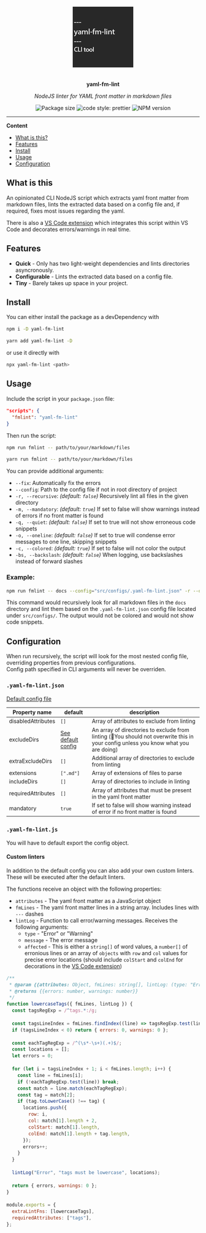 <div align="center">
  <img src="assets/logo.png" alt="Project logo" height="160" />
  <br>
  <br>
  <p>
    <b>yaml-fm-lint</b>
  </p>
  <p>
     <i>NodeJS linter for YAML front matter in markdown files</i>
  </p>
  <p>

<!-- ![Dependencies](https://img.shields.io/depfu/dependencies/github/leneti/yaml-fm-lint) -->

![Package size](https://img.shields.io/bundlephobia/min/yaml-fm-lint?label=size)
![code style: prettier](https://img.shields.io/badge/code_style-prettier-ff69b4.svg)
![NPM version](https://img.shields.io/npm/v/yaml-fm-lint)

  </p>
</div>

---

**Content**

- [What is this?](#what-is-this)
- [Features](#features)
- [Install](#install)
- [Usage](#usage)
- [Configuration](#configuration)

## What is this

An opinionated CLI NodeJS script which extracts yaml front matter from markdown files, lints the extracted data based on a config file and, if required, fixes most issues regarding the yaml.

There is also a [VS Code extension](https://marketplace.visualstudio.com/items?itemName=leneti.yaml-fm-lint) which integrates this script within VS Code and decorates errors/warnings in real time.

## Features

- **Quick** - Only has two light-weight dependencies and lints directories asyncronously.
- **Configurable** - Lints the extracted data based on a config file.
- **Tiny** - Barely takes up space in your project.

## Install

You can either install the package as a devDependency with

```sh
npm i -D yaml-fm-lint
```

```sh
yarn add yaml-fm-lint -D
```

or use it directly with

```sh
npx yaml-fm-lint <path>
```

## Usage

Include the script in your `package.json` file:

```json
"scripts": {
  "fmlint": "yaml-fm-lint"
}
```

Then run the script:

```sh
npm run fmlint -- path/to/your/markdown/files
```

```sh
yarn run fmlint -- path/to/your/markdown/files
```

You can provide additional arguments:

- `--fix`: Automatically fix the errors
- `--config`: Path to the config file if not in root directory of project
- `-r, --recursive`: _(default: `false`)_ Recursively lint all files in the given directory
- `-m, --mandatory`: _(default: `true`)_ If set to false will show warnings instead of errors if no front matter is found
- `-q, --quiet`: _(default: `false`)_ If set to true will not show erroneous code snippets
- `-o, --oneline`: _(default: `false`)_ If set to true will condense error messages to one line, skipping snippets
- `-c, --colored`: _(default: `true`)_ If set to false will not color the output
- `-bs, --backslash`: _(default: `false`)_ When logging, use backslashes instead of forward slashes

### Example:

```sh
npm run fmlint -- docs --config="src/configs/.yaml-fm-lint.json" -r --oneline --colored=false
```

This command would recursively look for all markdown files in the `docs` directory and lint them based on the `.yaml-fm-lint.json` config file located under `src/configs/`. The output would not be colored and would not show code snippets.

## Configuration

When run recursively, the script will look for the most nested config file, overriding properties from previous configurations.  
Config path specified in CLI arguments will never be overriden.

### `.yaml-fm-lint.json`

[Default config file](https://github.com/leneti/yaml-fm-lint/blob/main/config/default.json)

| Property name      | default                                                                                    | description                                                                                                                         |
| ------------------ | ------------------------------------------------------------------------------------------ | ----------------------------------------------------------------------------------------------------------------------------------- |
| disabledAttributes | `[]`                                                                                       | Array of attributes to exclude from linting                                                                                         |
| excludeDirs        | [See default config](https://github.com/leneti/yaml-fm-lint/blob/main/config/default.json) | An array of directories to exclude from linting (🛑You should not overwrite this in your config unless you know what you are doing) |
| extraExcludeDirs   | `[]`                                                                                       | Additional array of directories to exclude from linting                                                                             |
| extensions         | `[".md"]`                                                                                  | Array of extensions of files to parse                                                                                               |
| includeDirs        | `[]`                                                                                       | Array of directories to include in linting                                                                                          |
| requiredAttributes | `[]`                                                                                       | Array of attributes that must be present in the yaml front matter                                                                   |
| mandatory          | `true`                                                                                     | If set to false will show warning instead of error if no front matter is found                                                      |

### `.yaml-fm-lint.js`

You will have to default export the config object.

#### Custom linters

In addition to the default config you can also add your own custom linters. These will be executed after the default linters.

The functions receive an object with the following properties:

- `attributes` - The yaml front matter as a JavaScript object
- `fmLines` - The yaml front matter lines in a string array. Includes lines with `---` dashes
- `lintLog` - Function to call error/warning messages. Receives the following arguments:
  - `type` - "Error" or "Warning"
  - `message` - The error message
  - `affected` - This is either a `string[]` of word values, a `number[]` of erronious lines or an array of `objects` with `row` and `col` values for precise error locations (should include `colStart` and `colEnd` for decorations in the [VS Code extension](https://marketplace.visualstudio.com/items?itemName=leneti.yaml-fm-lint))

```js
/**
 * @param {{attributes: Object, fmLines: string[], lintLog: (type: "Error" | "Warning", message: string, affected: string[] | number[] | { row: number, col: number, colStart?: number, colEnd?: number }[] | undefined) => void}} props
 * @returns {{errors: number, warnings: number}}
 */
function lowercaseTags({ fmLines, lintLog }) {
  const tagsRegExp = /^tags.*:/g;

  const tagsLineIndex = fmLines.findIndex((line) => tagsRegExp.test(line));
  if (tagsLineIndex < 0) return { errors: 0, warnings: 0 };

  const eachTagRegExp = /^(\s*-\s+)(.+)$/;
  const locations = [];
  let errors = 0;

  for (let i = tagsLineIndex + 1; i < fmLines.length; i++) {
    const line = fmLines[i];
    if (!eachTagRegExp.test(line)) break;
    const match = line.match(eachTagRegExp);
    const tag = match[2];
    if (tag.toLowerCase() !== tag) {
      locations.push({
        row: i,
        col: match[1].length + 2,
        colStart: match[1].length,
        colEnd: match[1].length + tag.length,
      });
      errors++;
    }
  }

  lintLog("Error", "tags must be lowercase", locations);

  return { errors, warnings: 0 };
}

module.exports = {
  extraLintFns: [lowercaseTags],
  requiredAttributes: ["tags"],
};
```

